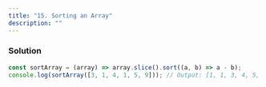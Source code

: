 ```yaml
---
title: "15. Sorting an Array"
description: ""
---
```


### Solution

```javascript
const sortArray = (array) => array.slice().sort((a, b) => a - b);
console.log(sortArray([3, 1, 4, 1, 5, 9])); // Output: [1, 1, 3, 4, 5, 9]
```
